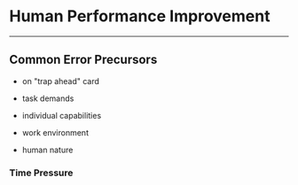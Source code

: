 # Human Performance Improvement
---

## Common Error Precursors

- on "trap ahead" card

- task demands
- individual capabilities
- work environment
- human nature

### Time Pressure


